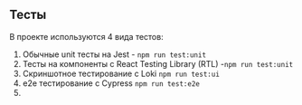 ## Тесты

В проекте используются 4 вида тестов:

1) Обычные unit тесты на Jest - `npm run test:unit`
2) Тесты на компоненты с React Testing Library (RTL) -`npm run test:unit`
3) Скриншотное тестирование с Loki `npm run test:ui`
4) e2e тестирование с Cypress `npm run test:e2e`
5) 

